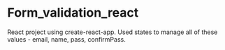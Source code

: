 # Form_validation_react
React project using create-react-app.
Used states to manage all of these values - email, name, pass, confirmPass.
